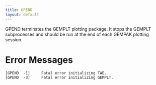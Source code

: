```yaml
---
title: GPEND
layout: default
---
```


GPEND terminates the GEMPLT plotting package.  It stops
      the GEMPLT subprocesses and should be run at the end of each
      GEMPAK plotting session.

# Error Messages
 
	[GPEND  -1]     Fatal error initializing TAE.
	[GPEND  -3]     Fatal error initializing GEMPLT.
